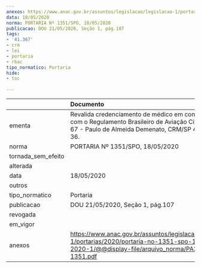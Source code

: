 ```yaml
---
anexos: https://www.anac.gov.br/assuntos/legislacao/legislacao-1/portarias/2020/portaria-no-1351-spo-18-05-2020-1/@@display-file/arquivo_norma/PA2020-1351.pdf
data: 18/05/2020
norma: PORTARIA Nº 1351/SPO, 18/05/2020
publicacao: DOU 21/05/2020, Seção 1, pág.107
tags:
- '41.367'
- crm
- lei
- portaria
- rbac
tipo_normatico: Portaria
hide: 
- toc 
 
---
```


|                    | Documento                                                                                                                                                       |
|:-------------------|:----------------------------------------------------------------------------------------------------------------------------------------------------------------|
| ementa             | Revalida credenciamento de médico em conformidade com o Regulamento Brasileiro de Aviação Civil - RBAC nº 67 - Paulo de Almeida Demenato, CRM/SP 41.367, MC 36. |
| norma              | PORTARIA Nº 1351/SPO, 18/05/2020                                                                                                                                |
| tornada_sem_efeito |                                                                                                                                                                 |
| alterada           |                                                                                                                                                                 |
| data               | 18/05/2020                                                                                                                                                      |
| outros             |                                                                                                                                                                 |
| tipo_normatico     | Portaria                                                                                                                                                        |
| publicacao         | DOU 21/05/2020, Seção 1, pág.107                                                                                                                                |
| revogada           |                                                                                                                                                                 |
| em_vigor           |                                                                                                                                                                 |
| anexos             | https://www.anac.gov.br/assuntos/legislacao/legislacao-1/portarias/2020/portaria-no-1351-spo-18-05-2020-1/@@display-file/arquivo_norma/PA2020-1351.pdf          |